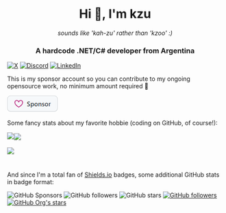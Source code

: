 <h1 align="center">Hi 👋, I'm kzu</h1>
<p align="center"><i>sounds like 'kah-zu' rather than 'kzoo' :)</i></p>
<h3 align="center">A hardcode .NET/C# developer from Argentina</h3>

[![X](https://img.shields.io/badge/X-@kzu-blue?logo=twitter&logoColor=1D9BF0&labelColor=black)](https://x.com/kzu)
[![Discord](https://img.shields.io/badge/discord-danielkzu-7289DA.svg?logo=discord&logoColor=white)](https://discord.gg/8PtpGdu)
[![LinkedIn](https://img.shields.io/badge/LinkedIn-danielkzu-0A66C2.svg?logo=linkedin&logoColor=0A66C2&labelColor=silver)]([https://discord.gg/8PtpGdu](https://linkedin.com/in/danielcazzulino))

This is my sponsor account so you can contribute to my ongoing opensource work, no minimum amount required 🙏

[![Sponsor me 🙏](https://raw.githubusercontent.com/devlooped/sponsors/main/sponsor.png "Sponsor me 🙏")](https://github.com/sponsors/devlooped)

Some fancy stats about my favorite hobbie (coding on GitHub, of course!):

<p>
<picture>
  <source
    srcset="https://github-readme-stats.vercel.app/api/top-langs?username=kzu&show_icons=true&locale=en&layout=compact&theme=dark"
    media="(prefers-color-scheme: dark)"
  />
  <source
    srcset="https://github-readme-stats.vercel.app/api/top-langs?username=kzu&show_icons=true&locale=en&layout=compact"
    media="(prefers-color-scheme: light), (prefers-color-scheme: no-preference)"
  />
  <img align="left" src="https://github-readme-stats.vercel.app/api/top-langs?username=kzu&show_icons=true&locale=en&layout=compact" />
</picture>
</p>
<p>
<picture>
  <source
    srcset="https://github-readme-stats.vercel.app/api?username=kzu&show_icons=true&locale=en&show=discussions_answered&theme=dark"
    media="(prefers-color-scheme: dark)"
  />
  <source
    srcset="https://github-readme-stats.vercel.app/api?username=kzu&show_icons=true&locale=en&show=discussions_answered"
    media="(prefers-color-scheme: light), (prefers-color-scheme: no-preference)"
  />
  <img align="center" src="https://github-readme-stats.vercel.app/api?username=kzu&show_icons=true&locale=en&show=discussions_answered" />
</picture>
</p>
<p>
<picture>
  <source
    srcset="https://github-readme-streak-stats.herokuapp.com/?user=kzu&theme=dark"
    media="(prefers-color-scheme: dark)"
  />
  <source
    srcset="https://github-readme-streak-stats.herokuapp.com/?user=kzu&theme=transparent"
    media="(prefers-color-scheme: light), (prefers-color-scheme: no-preference)"
  />
  <img align="center" src="https://github-readme-streak-stats.herokuapp.com/?user=kzu" />
</picture>
</p>

<h1></h1>

And since I'm a total fan of [Shields.io](https://shields.io/) badges, some additional GitHub stats in badge format:

![GitHub Sponsors](https://img.shields.io/github/sponsors/devlooped?color=C65197&label=@devlooped%20sponsors)
![GitHub followers](https://img.shields.io/github/followers/kzu?logo=GitHub&label=@kzu%20followers)
![GitHub stars](https://img.shields.io/github/stars/kzu?logo=GitHub&label=@kzu%20stars&affiliations=OWNER,COLLABORATOR&color=FFC83D)
[![GitHub followers](https://img.shields.io/github/followers/devlooped?logo=GitHub&label=@devlooped%20followers)](https://github.com/devlooped)
[![GitHub Org's stars](https://img.shields.io/github/stars/devlooped?logo=GitHub&label=@devlooped%20stars)](https://github.com/devlooped)
